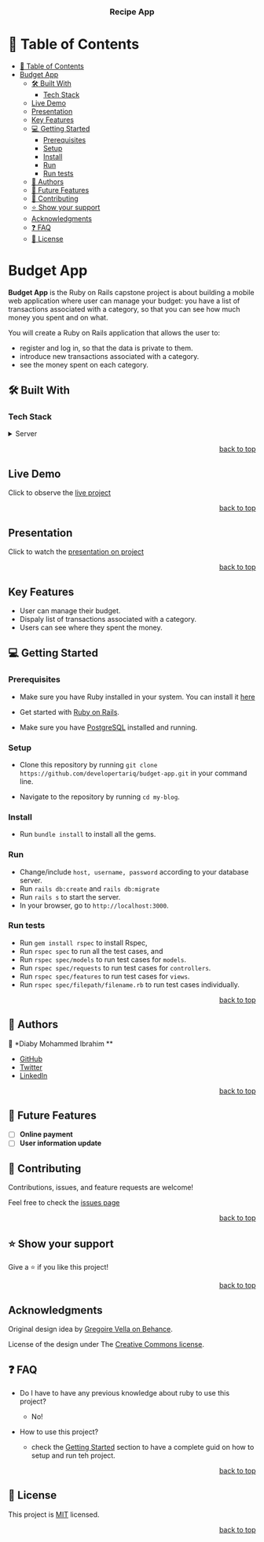 <a name="readme-top"></a>

<div align="center">
  <h3><b>Recipe App</b></h3>
</div>

<!-- TABLE OF CONTENTS -->

# 📗 Table of Contents

- [📗 Table of Contents](#-table-of-contents)
- [Budget App ](#budget-app-)
  - [🛠 Built With ](#-built-with-)
    - [Tech Stack ](#tech-stack-)
  - [Live Demo ](#live-demo-)
  - [Presentation ](#presentation-)
  - [Key Features ](#key-features-)
  - [💻 Getting Started ](#-getting-started-)
    - [Prerequisites](#prerequisites)
    - [Setup](#setup)
    - [Install](#install)
    - [Run](#run)
    - [Run tests](#run-tests)
  - [👥 Authors ](#-authors-)
  - [🔭 Future Features ](#-future-features-)
  - [🤝 Contributing ](#-contributing-)
  - [⭐️ Show your support ](#️-show-your-support-)
  - [Acknowledgments](#acknowledgments)
  - [❓ FAQ ](#-faq-)
  - [📝 License ](#-license-)

<!-- PROJECT DESCRIPTION -->

# Budget App <a name="about-project"></a>

**Budget App** is the Ruby on Rails capstone project is about building a mobile web application where user can manage your budget: you have a list of transactions associated with a category, so that you can see how much money you spent and on what.

You will create a Ruby on Rails application that allows the user to:

- register and log in, so that the data is private to them.
- introduce new transactions associated with a category.
- see the money spent on each category.

## 🛠 Built With <a name="built-with"></a>

### Tech Stack <a name="tech-stack"></a>

<details>
  <summary>Server</summary>
  <ul>
    <li><a href="https://www.ruby-lang.org/en/">Ruby</a></li>
    <li><a href="https://rubyonrails.org/">Ruby on Rails</a></li>
    <li><a href="https://www.postgresql.org/">Postgresql</a></li>
  </ul>
</details>

<p align="right"><a href="#readme-top">back to top</a></p>

<!-- Live demo -->

## Live Demo <a name="live-demo"></a>

Click to observe the [live project](https://tariq-budget-app.onrender.com/)

<p align="right"><a href="#readme-top">back to top</a></p>

<!-- Live demo -->

## Presentation <a name="live-presentation"></a>

Click to watch the [presentation on project](https://www.loom.com/share/e5f4e36b3f754b3389c6cb9e69024917)

<p align="right"><a href="#readme-top">back to top</a></p>

<!-- Key Features -->

## Key Features <a name="key-features"></a>

- User can manage their budget.
- Dispaly list of transactions associated with a category.
- Users can see where they spent the money.

<!-- GETTING STARTED -->

## 💻 Getting Started <a name="getting-started"></a>

### Prerequisites

- Make sure you have Ruby installed in your system. You can install it [here](https://www.ruby-lang.org/en/documentation/installation/)

- Get started with [Ruby on Rails](https://guides.rubyonrails.org/getting_started.html).

- Make sure you have [PostgreSQL](https://www.postgresql.org/) installed and running.

### Setup

- Clone this repository by running `git clone https://github.com/developertariq/budget-app.git` in your command line.

- Navigate to the repository by running `cd my-blog`.

### Install

- Run `bundle install` to install all the gems.

### Run

- Change/include `host, username, password` according to your database server.
- Run `rails db:create` and `rails db:migrate`
- Run `rails s` to start the server.
- In your browser, go to `http://localhost:3000`.

### Run tests

- Run `gem install rspec` to install Rspec,
- Run `rspec spec` to run all the test cases, and
- Run `rspec spec/models` to run test cases for `models`.
- Run `rspec spec/requests` to run test cases for `controllers`.
- Run `rspec spec/features` to run test cases for `views`.
- Run `rspec spec/filepath/filename.rb` to run test cases individually.

<p align="right"><a href="#readme-top">back to top</a></p>

<!-- AUTHORS -->

## 👥 Authors <a name="authors"></a>

👤 \*Diaby Mohammed Ibrahim \*\*

- [GitHub](https://github.com/dmambo)
- [Twitter](https://twitter.com/kingibro345)
- [LinkedIn](https://www.linkedin.com/in/dmambo/)

<p align="right"><a href="#readme-top">back to top</a></p>

<!-- FUTURE FEATURES -->

## 🔭 Future Features <a name="future-features"></a>

- [ ] **Online payment**
- [ ] **User information update**

<!-- CONTRIBUTING -->

## 🤝 Contributing <a name="contributing"></a>

Contributions, issues, and feature requests are welcome!

Feel free to check the [issues page](https://github.com/developertariq/budget-app/issues)

<p align="right"><a href="#readme-top">back to top</a></p>

<!-- SUPPORT -->

## ⭐️ Show your support <a name="support"></a>

Give a ⭐️ if you like this project!

<p align="right"><a href="#readme-top">back to top</a></p>

## Acknowledgments

Original design idea by [Gregoire Vella on Behance](https://www.behance.net/gregoirevella).

License of the design under The [Creative Commons license](https://creativecommons.org/licenses/by-nc/4.0/).

<!-- FAQ (optional) -->

## ❓ FAQ <a name="faq"></a>

- Do I have to have any previous knowledge about ruby to use this project?

  - No!

- How to use this project?
  - check the [Getting Started](#getting-started) section to have a complete guid on how to setup and run teh project.

<p align="right"><a href="#readme-top">back to top</a></p>

<!-- LICENSE -->

## 📝 License <a name="license"></a>

This project is [MIT](./LICENSE) licensed.

<p align="right"><a href="#readme-top">back to top</a></p>

